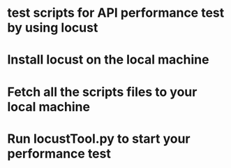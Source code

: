 # test scripts for API performance test by using locust
# Install locust on the local machine
# Fetch all the scripts files to your local machine
# Run locustTool.py to start your performance test
